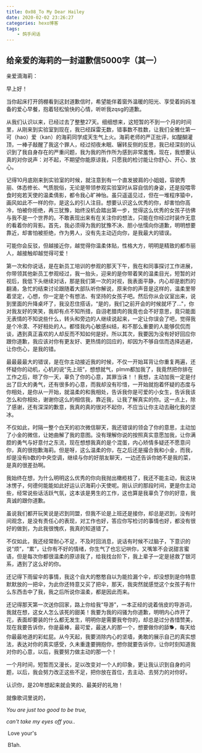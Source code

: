 ```yaml
---
title: 0x08_To My Dear Hailey
date: 2020-02-02 23:26:27
categories: hexo博客
tags: 
	- 鸽手闲话
---
```


## 给亲爱的海莉的一封道歉信5000字（其一）



亲爱滴海莉：

早上好！

当你起床打开鸽棚看到这封道歉信时，希望能伴着窗外温暖的阳光、享受着妈妈准备的爱心早餐，抱着轻松愉快的心情，听听我zqsg的道歉。

从我们认识以来，已经过去了整整27天。细细想来，这短暂的不到一个月的时间里，从刚来到实验室到现在，我已经踩雷无数，错事数不胜数，让我们全雅仕第一可（hao）爱（kan）的海莉同学成天生气上火。海莉老师的严正批评，如醍醐灌顶，一棒子敲醒了我这个罪人，经过彻夜未眠、辗转反侧的反思，我已经深刻的认识到了我自身存在的严重问题，我为我的所作所为感到非常羞愧，现在，我想要认真的对你说声：对不起，不期望你能原谅我，只愿我的检讨能让你舒心、开心、放心。

记得10月底刚来到实验室的时候，就注意到有一个直发披肩的小姐姐，容貌秀丽、体态修长、气质脱俗，无论是带领参观实验室时从容自信的身姿，还是投喂零食时宛若天使的温柔倩影，都令我心旷神怡。虽只遥遥见过，但在一堆程序猿中，画风如此不一样的你，是这么的引人注目。想要认识这么优秀的你，却害怕你高冷，怕被你拒绝，再三犹豫，始终没机会踏出第一步，觉得这么优秀的女孩子彷佛与我不是一个世界的。不敢表现出来有在关注你的想法，只能在你经过时装作无意的看着你的背影。首先，我必须得为我的犹豫不决、胆小怯懦向你道歉，明明想要靠近，却害怕被拒绝，作为男人，没有先主动迈向你，是我最大的错误。

可能你会反驳，但越接近你，越觉得你温柔体贴，性格大方，明明是精致的都市丽人，越接触却越觉得可爱！

第一次和你说话，是在新员工培训的参观的那天下午，我在和同事探讨工作进展，你带领其他新员工参观经过，我一抬头，迎来的是你带着笑的温柔目光，短暂的对视后，我低下头继续对话，那是我们第一次的对视，我表面平静，内心却是剧烈的翻涌，急忙的结束讨论跟随着大部队听你解说，原来你的声音是这样的，温柔里带着坚定，心想，你一定是个有想法、有坚持的女孩子吧。然后你从会议室出来，说到里面的升降桌坏了，我没忍住搭话，“是的，我们之前开会的时候就坏了..."，你对我友好的笑笑，我却有点不知所措，自诩老腊肉的我竟也会不好意思，竟只能面无表情的不知说些什么，转头和旁边的人继续说起来，一定让你误会了吧，觉得我是个冷漠、不好相处的人。都怪我内心敏感纠结，和不那么重要的人能够侃侃而谈，遇到真正喜欢的人却反而不知如何是好。所以其次，我要因为没有好好回应你跟你道歉，我应该对你有更友好、更热情的回应的，却因为不够自信而选择逃避，让你伤心，是我的错。

最最最最大的错误，是在你主动接近我的时候，不仅一开始耳背让你重复两遍，还怀疑你的动机，心机的说“先上班”，想想就气，plmm都加我了，我竟然把你排在工作之后，晾了你一天，辜负了你的心意，其罪当诛！！我想，主动加我一定是付出了巨大的勇气，还有很多的心意，而我却没有珍惜，一开始就抱着怀疑的态度与你相处，是你从一开始，就温柔的和我相处，告诉我你是可爱的小女生，告诉我该怎么和你相处，谢谢你这么的相信我，靠近我，让我了解真实的你。这一点上，除了感谢，还有深深的歉意，我真的真的很对不起你，不应当让你主动去融化我的坚冰。

不仅如此，时隔一整个白天的初次微信聊天，我还错误的领会了你的意思，主动加了小金的微信，让她曲解了我的意图。没有理解你说的按照真实意愿加我，让你满腔的勇气与好意付之东流，现在想想我真的是个混蛋，内心矫情多疑还不愿意问你，真的很抱歉海莉。但是呀，这么温柔的你，在之后还是撮合我和小金，而我，却是没有b数的中央空调，继续与你的好朋友聊天，一边还告诉你她不是我的菜，是真的很差劲啊。

我始终在想，为什么明明这么优秀的你向我抛出橄榄枝了，我还不能主动，我这块冰愣子，何德何能能如此好运认识海莉小天使呢。刚认识的那段时间，更是你主动些，经常说些话活跃气氛，这本该是男生的工作，这也算是我辜负了你的好意，我真诚的跟你道歉。

虽说我们都开玩笑说是迟到同盟，但我不论是上班还是接你，却总是迟到，没有时间观念，是没有责任心的表现，对工作也好，答应你写检讨的事情也好，都没有很好的做到，为此我很愧疚，我真的知道错了。

不仅如此，我还经常耐心不足，不及时回消息，说话有时候不过脑子，下意识的说“烦”，“累”，让你有不好的情绪，你生气了也忘记哄你，又嘴笨不会说甜言蜜语，但是每次你都很温柔的原谅我了，给我找台阶下，我上辈子一定是拯救了银河系，遇到了这么好的你。

还记得下雨留伞的事情，我这个自大的憨憨自以为能捡漏个伞，却没想到是你特意默默放的一把伞，为此你还特意又买了把伞，那天，我突然就感觉这个女孩子有什么东西击中了我，我之后所说你温柔，都是因此而来。

还记得那天第一次送你回家，路上你给我“导游”，一本正经的说着俏皮的导游词，我就在想，这女人怎么该死的甜美！我要为我的闷骚为你道歉，明明内心炸开了花，表面却要装的什么都无发生，明明你是需要我夸你的，却总是过分吝惜赞美，现在我要告诉你，你是最棒，最可爱，最迷人的那一个，想要做你的舔🐕，每天给你最最地道的彩虹屁。从今天起，我要消除内心的坚墙，勇敢的展示自己的真实想法，表达对你的真实感受，久未重逢要拥抱你，想你就要告诉你，让你时刻知道我对你的心意，以后，我要努力做主动的那一个！

一个月时间，短暂而又漫长，足以改变对一个人的印象，更让我认识到自身的问题，以后，我会努力改正这些不足，把你放在首位，去主动、去努力的对你好。

认识你，是20年想起来就会笑的、最美好的礼物！

就像歌词里说的，

*You are just too good to be true,*

*can't take my eyes off you..*







​																																						 Love your's

​																																						  B1ah.